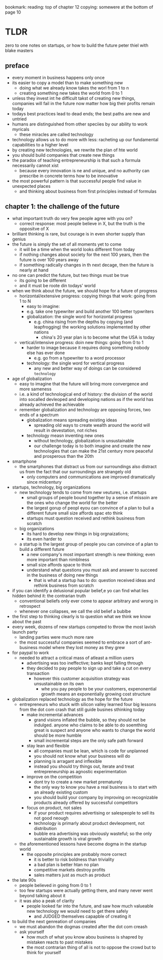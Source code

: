 bookmark:
  reading: top of chapter 12
  copying: somewere at the bottom of page 10

# TLDR

zero to one
notes on startups, or how to build the future
peter thiel with blake masters

## preface

- every moment in business happens only once
- its easier to copy a model than to make something new
  - doing what we already know takes the worl from 1 to n
  - creating something new takes the world from 0 to 1
- unless they invest int he difficult takst of creating new things, companies will fail in the future now matter how big their profits remain today
- todays best practices lead to dead ends; the best paths are new and untried
- humans are distinguished from other speciies by our ability to work myricals
  - these miracles are called technology
- technology allows us to do more with less: racheting up our fundamental capabilities to a higher level
- by creating new technologies, we rewrite the plan of hte world
- you should build companies that create new things
- the paradox of teaching entrepreneurship is that such a formula necessarily cannot xist
  - because every innovation is ne and unique, and no authority can prescribe in concrete terms how to be innovative
- the most powerful pattern is that successful people find value in unexpected places
  - and thinking about business from first principles instead of formulas

## chapter 1: the challenge of the future

- what important truth do very few people agree with you on?
  - correct response: most people believe in X, but the truth is the oppositve of X
- brilliant thinking is rare, but courage is in even shorter supply than genius
- the future is simply the set of all moments yet to come
  - it will be a time when the world looks different from today
  - if nothing changes about society for the next 100 years, then the future is over 100 years away
  - if something radically changes in th next decage, then the future is nearly at hand
- no one can predict the future, but two things must be true
  - its going to be different
  - and it must be roote din todays' world
- when we think about the future, we should hope for a future of progress
  - horizontal/extensive progress: copying things that work: going from 1 to N
    - easy to imagine:
    - e.g. take one typewriter and build another 100 better typwriters
    - globalization: the single word for horizontal progress
      - e.g. china rising from the depths by copying (and leapfrogging) the working solutions implemented by other nations
        - china's 20 year plan is to become what the USA is today
  - vertical/intensive progress: doin new things: going from 0 to 1
    - harder to image because it requires doing something nobody else has ever done
      - e.g. go from a typewriter to a word processor
    - technology: the single word for vertical progress
      - any new and better way of doings can be considered `technology`
- age of globalization
  - easy to imagine that the future will bring more convergence and more sameness
  - i.e. a kind of technological end of history: the division of the world into socalled devleoped and developing nations as if the world has already achieved the achievable
  - remember globalization and technology are opposing forces, two ends of a spectrum
    - globalization means spreading existing ideas
      - spreading old ways to create wealth around the world will result in devestation, not riches
    - technology measn inventing new ones
      - without technology, globalization is unsustainable
      - our challenge today is to  both imagine and create the new technologies that can make the 21st century more peaceful and prosperous than the 20th
- smartphone
  - the smartphones that distract us from our surroundings also distract us from the fact that our surroundings are strangely old
    - only computers and communications ave improved dramatically since midcentury
- startups, technology, big organizations
  - new technology tends to come from new veutures, i.e. startups
    - small groups of people bound together by a sense of missoin are the ones who change the world for the better
    - the largest gorup of peopl eyou can convince of a plan to buil a different future
    small size affords spac eto think
    - startups must question received and rethink business from scratch
  - big organizations
    - its hard to develop new things in big orgnaizations;
    - its even harder to
  - a startup is the largest group of people you can convince of a plan to build a different future
    - a new company's most important strength is new thinking; even more important than nimblness
    - small size affords space to think
    - understand what questions you must ask and answer to succeed in the business of doing new things
      - that is what a startup has to do: question received ideas and rethink business from scratch
- if you can identify a delusional popular belief,e yo can find what lies hidden behind it: the contrarian truth
  - conventional beliefs only ever come to appear arbitrary and wrong in retrospect
  - whenever one collapses, we call the old belief a bublbe
- the first step to thinking clearly is to question what we think we know about the past
- every week, dozens of new startups competed to throw the most lavish launch party
  - landing parties were much more rare
  - the most successful companies seemed to embrace a sort of ant-business model where they lost money as they grew
- for paypal to work
  - needed to attract a critical mass of atleast a million users
    - advertising was too ineffective; banks kept falling through
    - they decided to pay people to sign up and take a cut on every transaction
      - however this customer acquisition strategy was unsustainable on its own
        - whe you pay people to be your customers, expenonential growth means an exponentially growing cost structure
- globalization replaced technology as the hope for the future
  - entrepreneurs  who stuck with silicon valley learned four big lessons from the dot com crash that still guide busines sthinking today
    - make incremental advances
      - grand visions inflated the bubble, so they should not be indulged. anyone who claims to be able to do soemthing great is suspect and anyone who wants to change the world should be more humble
      - small incremental steps are the only safe path forward
    - stay lean and flexible
      - all companies must be lean, which is code for unplanned
      - you should not know what your business will do
      - planning is arragant and inflexible
      - instead you should try things out, iterate and treat entrepreneurship as agnostic experimentation
    - improve on the competition
      - dont try to create a new market prematurely
      - the only way to know you have a real business is to start with an already existing custom
      - you should build your company by improving on recognizable products already offered by successful competitors
    - focus on product, not sales
      - if your product requires advertising or salespeople to sell its not good neough
      - technology is primarly about product devleopment, not distribution
      - bubble era advertising was obviously wasteful; so the only sustainable growth is viral growth
  - the aforementioned lessons have become dogma in the startup world
    - the opposite principles are probably more correct
      - it is better to risk boldness than triviality
      - a bad plan is better htan no plan
      - competitive markets destroy profits
      - sales matters just as much as product
- the late 90s
  - people believed in going from 0 to 1
  - too few startups were actually getting there, and many never went beyond talking about it
  - it was also a peak of clarity
    - people looked far into the future, and saw how much valueable new technology we would need to get there safely
      - and JUDGED themselves capapble of creating it
- to build the next genreation of companies
  - we must abandon the dogmas created after the dot com creash
  - ask yourself
    - how much of what you know abou business is shapred by mistaken reacts to past mistakes
    - the most contrarian thing of all is not to oppose the crowd but to think for yourself
